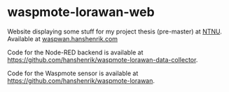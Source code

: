 # waspmote-lorawan-web
Website displaying some stuff for my project thesis (pre-master) at [NTNU](https://ntnu.edu). Available at [waspwan.hanshenrik.com](http://waspwan.hanshenrik.com)

Code for the Node-RED backend is available at https://github.com/hanshenrik/waspmote-lorawan-data-collector.

Code for the Waspmote sensor is available at https://github.com/hanshenrik/waspmote-lorawan.
